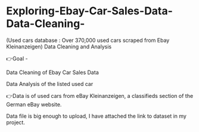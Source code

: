 # Exploring-Ebay-Car-Sales-Data-Data-Cleaning-
(Used cars database : Over 370,000 used cars scraped from Ebay Kleinanzeigen) Data Cleaning and Analysis 

👉Goal -

Data Cleaning of Ebay Car Sales Data

Data Analysis of the listed used car

👉Data is of used cars from eBay Kleinanzeigen, a classifieds section of the German eBay website.

Data file is big enough to upload, I have attached the link to dataset in my project.
